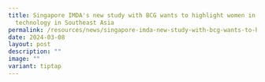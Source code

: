 ```yaml
---
title: Singapore IMDA's new study with BCG wants to highlight women in
  technology in Southeast Asia
permalink: /resources/news/singapore-imda-new-study-with-bcg-wants-to-highlight-women-in-technology-in-sea/
date: 2024-03-08
layout: post
description: ""
image: ""
variant: tiptap
---
```


